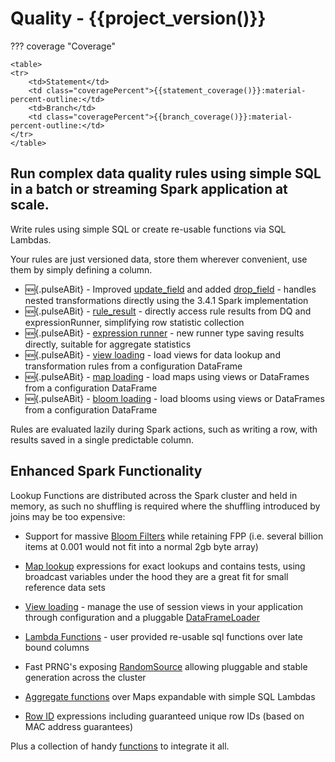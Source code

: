 # Quality - {{project_version()}}

??? coverage "Coverage"
    
    <table>
    <tr>
        <td>Statement</td>
        <td class="coveragePercent">{{statement_coverage()}}:material-percent-outline:</td>
        <td>Branch</td>
        <td class="coveragePercent">{{branch_coverage()}}:material-percent-outline:</td>
    </tr>
    </table>

## Run complex data quality rules using simple SQL in a batch or streaming Spark application at scale.

Write rules using simple SQL or create re-usable functions via SQL Lambdas.

Your rules are just versioned data, store them wherever convenient, use them by simply defining a column.

* :new:{.pulseABit} - Improved [update_field](sqlfunctions/#update_field) and added [drop_field](sqlfunctions/#drop_field) - handles nested transformations directly using the 3.4.1 Spark implementation 
* :new:{.pulseABit} - [rule_result](sqlfunctions/#rule_result) - directly access rule results from DQ and expressionRunner, simplifying row statistic collection 
* :new:{.pulseABit} - [expression runner](advanced/expressionRunner.md) - new runner type saving results directly, suitable for aggregate statistics
* :new:{.pulseABit} - [view loading](advanced/viewLoader.md) - load views for data lookup and transformation rules from a configuration DataFrame
* :new:{.pulseABit} - [map loading](advanced/mapFunctions.md#map-loading) - load maps using views or DataFrames from a configuration DataFrame
* :new:{.pulseABit} - [bloom loading](advanced/blooms.md#bloom-loading) - load blooms using views or DataFrames from a configuration DataFrame

Rules are evaluated lazily during Spark actions, such as writing a row, with results saved in a single predictable column.

## Enhanced Spark Functionality

Lookup Functions are distributed across the Spark cluster and held in memory, as such no shuffling is required where the shuffling introduced by joins may be too expensive:

* Support for massive [Bloom Filters](advanced/blooms/) while retaining FPP (i.e. several billion items at 0.001 would not fit into a normal 2gb byte array)
* [Map lookup](advanced/mapFunctions/) expressions for exact lookups and contains tests, using broadcast variables under the hood they are a great fit for small reference data sets
* [View loading](advanced/viewLoader.md) - manage the use of session views in your application through configuration and a pluggable [DataFrameLoader](./site/scaladocs/com/sparkutils/quality/DataFrameLoader.html)  

* [Lambda Functions](advanced/userFunctions/) - user provided re-usable sql functions over late bound columns


* Fast PRNG's exposing [RandomSource](https://commons.apache.org/proper/commons-rng/commons-rng-simple/apidocs/org/apache/commons/rng/simple/RandomSource.html) allowing pluggable and stable generation across the cluster


* [Aggregate functions](advanced/aggregations/) over Maps expandable with simple SQL Lambdas


* [Row ID](advanced/rowIdFunctions/) expressions including guaranteed unique row IDs (based on MAC address guarantees)


Plus a collection of handy [functions](sqlfunctions.md) to integrate it all.
